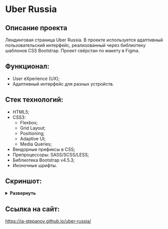 # Uber Russia

## Описание проекта
Лендинговая страница Uber Russia. В проекте используется адаптивный пользовательский интерфейс, реализованный через библиотеку  шаблонов CSS Bootstrap. Проект свёрстан по макету в Figma. 

## Функционал:
- User eXperience (UX);
- Адаптивный интерфейс для разных устройств.

## Стек технологий:
- HTML5;
- CSS3:
  - Flexbox;
  - Grid Layout;
  - Positioning;
  - Adaptive UI;
  - Media Queries;
- Вендорные префиксы в CSS;
- Препроцессоры: SASS/SCSS/LESS;
- Библиотека Bootstrap v4.5.3;
- Иконочные шрифты.

## Скриншот:
<details><summary><b>Развернуть</b></summary>

[![uber-russia](https://user-images.githubusercontent.com/86494748/143666364-a328e94a-2b68-4d8f-8608-fbd6f2679513.jpg)](https://ia-stepanov.github.io/uber-russia/)

</details>

## Ссылка на сайт:
https://ia-stepanov.github.io/uber-russia/
